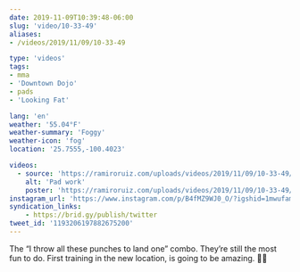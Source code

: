 ```yaml
---
date: 2019-11-09T10:39:48-06:00
slug: 'video/10-33-49'
aliases:
- /videos/2019/11/09/10-33-49

type: 'videos' 
tags:
- mma
- 'Downtown Dojo'
- pads
- 'Looking Fat'

lang: 'en'
weather: '55.04°F'
weather-summary: 'Foggy'
weather-icon: 'fog'
location: '25.7555,-100.4023'

videos:
  - source: 'https://ramiroruiz.com/uploads/videos/2019/11/09/10-33-49/pad-work.mp4'
    alt: 'Pad work'
    poster: 'https://ramiroruiz.com/uploads/videos/2019/11/09/10-33-49/poster.jpg'
instagram_url: 'https://www.instagram.com/p/B4fMZ9WJ0_O/?igshid=1mwufamfm2ac4'
syndication_links:
    - https://brid.gy/publish/twitter
tweet_id: '1193206197882675200'
---
```

The “I throw all these punches to land one” combo.
They’re still the most fun to do.
First training in the new location, is going to be amazing. 👏🏼
